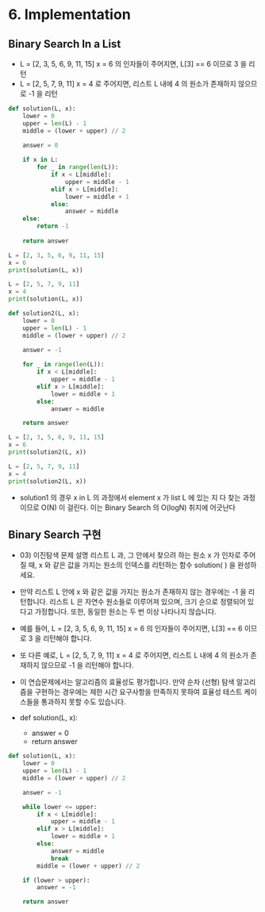 # 6. Implementation

## Binary Search In a List

* L = \[2, 3, 5, 6, 9, 11, 15\] x = 6 의 인자들이 주어지면,  L\[3\] == 6 이므로 3 을 리턴
* L = \[2, 5, 7, 9, 11\] x = 4 로 주어지면,  리스트 L 내에 4 의 원소가 존재하지 않으므로 -1 을 리턴

```python
def solution(L, x):
    lower = 0
    upper = len(L) - 1
    middle = (lower + upper) // 2

    answer = 0
    
    if x in L:
        for _ in range(len(L)):
            if x < L[middle]:
                upper = middle - 1
            elif x > L[middle]:
                lower = middle + 1
            else:
                answer = middle
    else:
        return -1
            
    return answer

L = [2, 3, 5, 6, 9, 11, 15]
x = 6
print(solution(L, x))

L = [2, 5, 7, 9, 11]
x = 4
print(solution(L, x))
```

```python
def solution2(L, x):
    lower = 0
    upper = len(L) - 1
    middle = (lower + upper) // 2

    answer = -1
    
    for _ in range(len(L)):
        if x < L[middle]:
            upper = middle - 1
        elif x > L[middle]:
            lower = middle + 1
        else:
            answer = middle

    return answer

L = [2, 3, 5, 6, 9, 11, 15]
x = 6
print(solution2(L, x))

L = [2, 5, 7, 9, 11]
x = 4
print(solution2(L, x))
```

* solution1 의 경우 x in L 의 과정에서 element x 가 list L 에 있는 지 다 찾는 과정이므로 O\(N\) 이 걸린다. 이는 Binary Search 의 O\(logN\) 취지에 어긋난다

## Binary Search 구현

* 03\) 이진탐색 문제 설명 리스트 L 과, 그 안에서 찾으려 하는 원소 x 가 인자로 주어질 때, x 와 같은 값을 가지는 원소의 인덱스를 리턴하는 함수 solution\( \) 을 완성하세요. 
* 만약 리스트 L 안에 x 와 같은 값을 가지는 원소가 존재하지 않는 경우에는 -1 을 리턴합니다. 리스트 L 은 자연수 원소들로 이루어져 있으며, 크기 순으로 정렬되어 있다고 가정합니다. 또한, 동일한 원소는 두 번 이상 나타나지 않습니다.

* 예를 들어, L = \[2, 3, 5, 6, 9, 11, 15\] x = 6 의 인자들이 주어지면, L\[3\] == 6 이므로 3 을 리턴해야 합니다.

* 또 다른 예로, L = \[2, 5, 7, 9, 11\] x = 4 로 주어지면, 리스트 L 내에 4 의 원소가 존재하지 않으므로 -1 을 리턴해야 합니다.

* 이 연습문제에서는 알고리즘의 효율성도 평가합니다. 만약 순차 \(선형\) 탐색 알고리즘을 구현하는 경우에는 제한 시간 요구사항을 만족하지 못하여 효율성 테스트 케이스들을 통과하지 못할 수도 있습니다.

* def solution\(L, x\): 
  * answer = 0
  * return answer

```python
def solution(L, x):
    lower = 0
    upper = len(L) - 1
    middle = (lower + upper) // 2

    answer = -1

    while lower <= upper:
        if x < L[middle]:
            upper = middle - 1
        elif x > L[middle]:
            lower = middle + 1
        else:
            answer = middle
            break
        middle = (lower + upper) // 2

    if (lower > upper):
        answer = -1

    return answer
```



